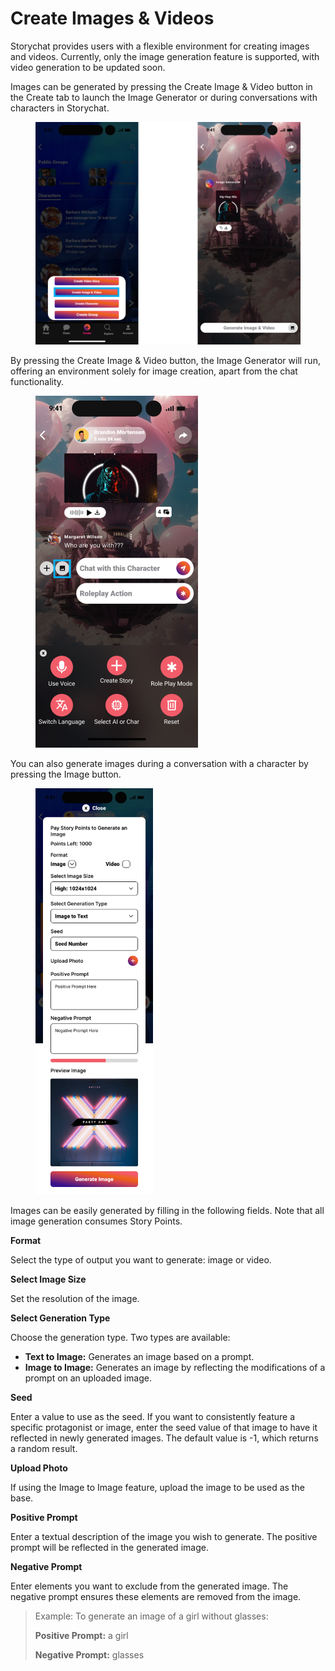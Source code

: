 # Create Images & Videos

Storychat provides users with a flexible environment for creating images and videos. Currently, only the image generation feature is supported, with video generation to be updated soon.&#x20;

Images can be generated by pressing the Create Image & Video button in the Create tab to launch the Image Generator or during conversations with characters in Storychat.

<figure><img src="../.gitbook/assets/image (15).png" alt=""><figcaption></figcaption></figure>

By pressing the Create Image & Video button, the Image Generator will run, offering an environment solely for image creation, apart from the chat functionality.



<figure><img src="../.gitbook/assets/image (16).png" alt="" width="260"><figcaption></figcaption></figure>

You can also generate images during a conversation with a character by pressing the Image button.





<figure><img src="../.gitbook/assets/image (17).png" alt="" width="188"><figcaption></figcaption></figure>

Images can be easily generated by filling in the following fields. Note that all image generation consumes Story Points.



**Format**

Select the type of output you want to generate: image or video.



**Select Image Size**

Set the resolution of the image.



**Select Generation Type**

Choose the generation type. Two types are available:

* **Text to Image:** Generates an image based on a prompt.
* **Image to Image:** Generates an image by reflecting the modifications of a prompt on an uploaded image.



**Seed**

Enter a value to use as the seed. If you want to consistently feature a specific protagonist or image, enter the seed value of that image to have it reflected in newly generated images. The default value is -1, which returns a random result.



**Upload Photo**

If using the Image to Image feature, upload the image to be used as the base.



**Positive Prompt**

Enter a textual description of the image you wish to generate. The positive prompt will be reflected in the generated image.



**Negative Prompt**

Enter elements you want to exclude from the generated image. The negative prompt ensures these elements are removed from the image.

> Example: To generate an image of a girl without glasses:
>
> **Positive Prompt:** a girl
>
> **Negative Prompt:** glasses

